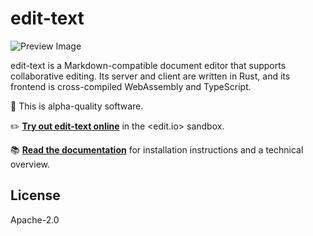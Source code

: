 # edit-text

![Preview Image](https://user-images.githubusercontent.com/80639/42796912-9f2ae852-895a-11e8-9aae-9dede91296bf.png)

edit-text is a Markdown-compatible document editor that supports collaborative editing. Its server and client are written in Rust, and its frontend is cross-compiled WebAssembly and TypeScript.

👶 This is alpha-quality software.

✏️ [**Try out edit-text online**](http://sandbox.edit.io/) in the <edit.io> sandbox.

📚 [**Read the documentation**](http://tcr.github.io/edit-text/) for installation instructions and a technical overview.

## License

Apache-2.0
